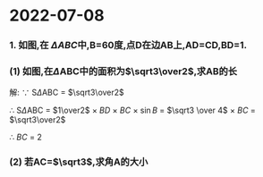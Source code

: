 # 2022-07-08

### 1.  如图,在 $\Delta ABC$中,B=60度,点D在边AB上,AD=CD,BD=1.

### (1) 如图,在$\Delta$ABC中的面积为$\sqrt3\over2$,求AB的长

解: 
$\because$ S$\Delta$ABC $=$ $\sqrt3\over2$

$\therefore$ S$\Delta$ABC  $=$ $1\over2$ $\times$ $BD$ $\times$ $BC$ $\times$ $\sin B$ = $\sqrt3 \over 4$ $\times$ $BC$ = $\sqrt3\over2$

$\therefore$ $BC$ $=$ $2$

### (2) 若AC=$\sqrt3$,求角A的大小
